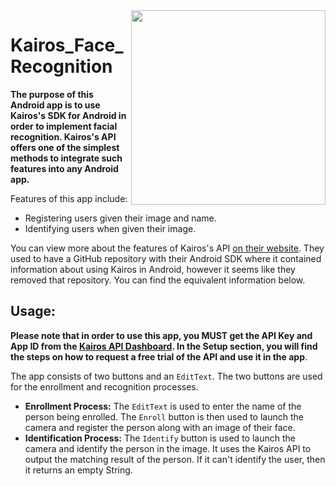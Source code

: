 
<img align="right" src="https://github.com/ishaanjav/Kairos_Face_Recognition/blob/master/Identification.gif" width="311">

# Kairos_Face_Recognition

**The purpose of this Android app is to use Kairos's SDK for Android in order to implement facial recognition. Kairos's API offers one of the simplest methods to integrate such features into any Android app.** 

Features of this app include: 
- Registering users given their image and name.
- Identifying users when given their image.

You can view more about the features of Kairos's API [on their website](https://www.kairos.com/features). They used to have a GitHub repository with their Android SDK where it contained information about using Kairos in Android, however it seems like they removed that repository. You can find the equivalent information below.

## Usage:
**Please note that in order to use this app, you MUST get the API Key and App ID from the [Kairos API Dashboard](https://developer.kairos.com/admin). In the Setup section, you will find the steps on how to request a free trial of the API and use it in the app**.

The app consists of two buttons and an `EditText`. The two buttons are used for the enrollment and recognition processes.
- **Enrollment Process:** The `EditText` is used to enter the name of the person being enrolled. The `Enroll` button is then used to launch the camera and register the person along with an image of their face.
- **Identification Process:** The `Identify` button is used to launch the camera and identify the person in the image. It uses the Kairos API to output the matching result of the person. If it can't identify the user, then it returns an empty String.
